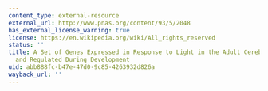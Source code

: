 ```yaml
---
content_type: external-resource
external_url: http://www.pnas.org/content/93/5/2048
has_external_license_warning: true
license: https://en.wikipedia.org/wiki/All_rights_reserved
status: ''
title: A Set of Genes Expressed in Response to Light in the Adult Cerebral Cortex
  and Regulated During Development
uid: abb888fc-b47e-47d0-9c85-4263932d826a
wayback_url: ''
---
```

